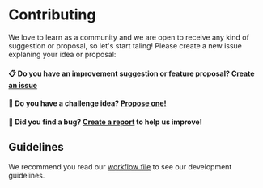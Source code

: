 # Contributing

We love to learn as a community and we are open to receive any kind of suggestion or proposal, so let's start taling! Please create a new issue explaning your idea or proposal:

#### 📋 Do you have an improvement suggestion or feature proposal? [Create an issue](https://github.com/yellowme/youst-javascript/issues/new?assignees=&labels=enhancement&template=issue_template.md&title=) 

#### 🚀 Do you have a challenge idea? [Propose one!](https://github.com/yellowme/youst-javascript/issues/new?assignees=&labels=challenge&template=challenge_proposal.md&title=)

#### 🐞 Did you find a bug? [Create a report](https://github.com/yellowme/youst-javascript/issues/new?assignees=&labels=bug&template=bug_report.md&title=) to help us improve!

## Guidelines

We recommend you read our [workflow file](./WORKFLOW.md) to see our development guidelines.